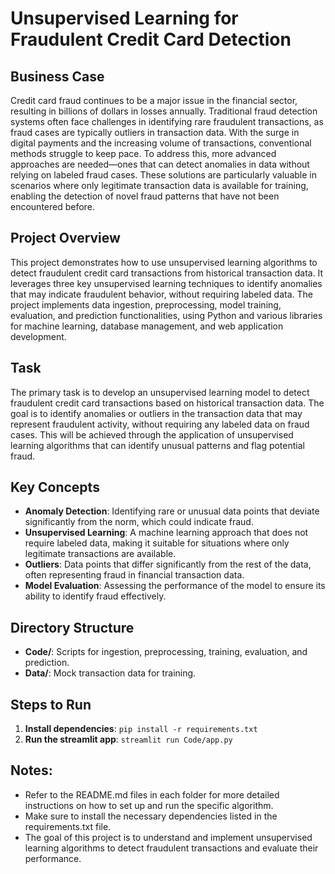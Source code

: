 # Unsupervised Learning for Fraudulent Credit Card Detection

## Business Case
Credit card fraud continues to be a major issue in the financial sector, resulting in billions of dollars in losses annually. Traditional fraud detection systems often face challenges in identifying rare fraudulent transactions, as fraud cases are typically outliers in transaction data. With the surge in digital payments and the increasing volume of transactions, conventional methods struggle to keep pace. To address this, more advanced approaches are needed—ones that can detect anomalies in data without relying on labeled fraud cases. These solutions are particularly valuable in scenarios where only legitimate transaction data is available for training, enabling the detection of novel fraud patterns that have not been encountered before.

## Project Overview
This project demonstrates how to use unsupervised learning algorithms to detect fraudulent credit card transactions from historical transaction data. It leverages three key unsupervised learning techniques to identify anomalies that may indicate fraudulent behavior, without requiring labeled data. The project implements data ingestion, preprocessing, model training, evaluation, and prediction functionalities, using Python and various libraries for machine learning, database management, and web application development.

## Task
The primary task is to develop an unsupervised learning model to detect fraudulent credit card transactions based on historical transaction data. The goal is to identify anomalies or outliers in the transaction data that may represent fraudulent activity, without requiring any labeled data on fraud cases. This will be achieved through the application of unsupervised learning algorithms that can identify unusual patterns and flag potential fraud.

## Key Concepts
- **Anomaly Detection**: Identifying rare or unusual data points that deviate significantly from the norm, which could indicate fraud.
- **Unsupervised Learning**: A machine learning approach that does not require labeled data, making it suitable for situations where only legitimate transactions are available.
- **Outliers**: Data points that differ significantly from the rest of the data, often representing fraud in financial transaction data.
- **Model Evaluation**: Assessing the performance of the model to ensure its ability to identify fraud effectively.

## Directory Structure
- **Code/**: Scripts for ingestion, preprocessing, training, evaluation, and prediction.
- **Data/**: Mock transaction data for training.

## Steps to Run
1. **Install dependencies**:
   `pip install -r requirements.txt`
2. **Run the streamlit app**:
    `streamlit run Code/app.py`

## Notes:
- Refer to the README.md files in each folder for more detailed instructions on how to set up and run the specific algorithm.
- Make sure to install the necessary dependencies listed in the requirements.txt file.
- The goal of this project is to understand and implement unsupervised learning algorithms to detect fraudulent transactions and evaluate their performance.


